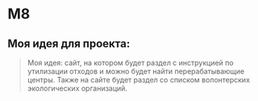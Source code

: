 # M8
## Моя идея для проекта:
> Моя идея: сайт, на котором будет раздел с инструкцией по утилизации отходов и можно будет найти перерабатывающие центры. Также на сайте будет раздел со списком волонтерских экологических организаций.
